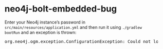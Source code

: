 # neo4j-bolt-embedded-bug

Enter your Neo4j instanceʼs password in <code>src/main/resources/application.yml</code> and then run it using <code>./gradlew bootRun</code> and an exception is thrown:

<pre>
org.neo4j.ogm.exception.ConfigurationException: Could not load driver class org.neo4j.ogm.drivers.embedded.driver.EmbeddedDriver
</pre>
